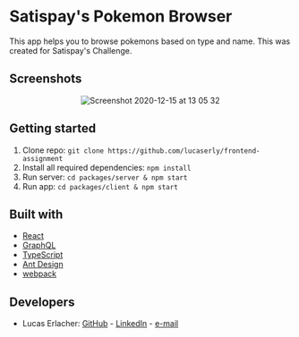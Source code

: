 # Satispay's Pokemon Browser

This app helps you to browse pokemons based on type and name. This was created for Satispay's Challenge.

## Screenshots

<p align="center"><img alt="Screenshot 2020-12-15 at 13 05 32" src="https://github.com/lucaserly/shippy-pro-flights/files/5959685/Copy.of.Copy.of.COVENT.pdf"></p>

## Getting started

1. Clone repo: ```git clone https://github.com/lucaserly/frontend-assignment```
2. Install all required dependencies: ```npm install```
3. Run server: ```cd packages/server & npm start```
4. Run app: ```cd packages/client & npm start```

## Built with
- [React](https://reactjs.org)
- [GraphQL](https://graphql.org)
- [TypeScript](https://www.typescriptlang.org)
- [Ant Design](https://ant.design)
- [webpack](https://webpack.js.org)

## Developers
- Lucas Erlacher: [GitHub](https://github.com/lucaserly) - [LinkedIn](https://www.linkedin.com/in/lucaserlacher/) - [e-mail](mailto:l.erlacher@icloud.com)
